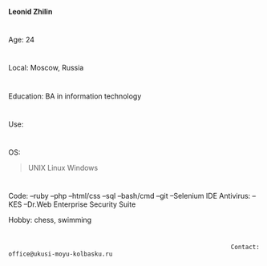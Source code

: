 **Leonid Zhilin**
#
Age: 24
#
Local: Moscow, Russia
#
Education: BA in information technology
#
Use:
#
 OS:
>UNIX
>Linux
>Windows
#
  Code:
  –ruby
  –php
  –html/css
  –sql
  –bash/cmd 
  –git
  –Selenium IDE
  Antivirus:
  –KES
  –Dr.Web Enterprise Security Suite
 
Hobby: chess, swimming
#
                                                                  Contact: office@ukusi-moyu-kolbasku.ru
